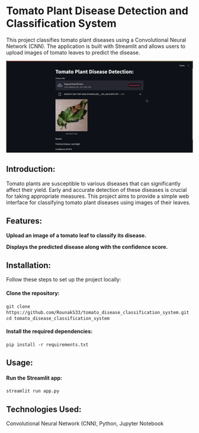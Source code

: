# Tomato Plant Disease Detection and Classification System
This project classifies tomato plant diseases using a Convolutional Neural Network (CNN). The application is built with Streamlit and allows users to upload images of tomato leaves to predict the disease.

![Project screenshot](/tdc.png)

## Introduction:
Tomato plants are susceptible to various diseases that can significantly affect their yield. Early and accurate detection of these diseases is crucial for taking appropriate measures. This project aims to provide a simple web interface for classifying tomato plant diseases using images of their leaves.

## Features:
**Upload an image of a tomato leaf to classify its disease.**

**Displays the predicted disease along with the confidence score.**
## Installation:
Follow these steps to set up the project locally:
#### Clone the repository:
```
git clone https://github.com/RounakS33/tomato_disease_classification_system.git
cd tomato_disease_classification_system
```
#### Install the required dependencies:
```
pip install -r requirements.txt
```
## Usage:
#### Run the Streamlit app:
```
streamlit run app.py
```
## Technologies Used:
Convolutional Neural Network (CNN), Python, Jupyter Notebook

